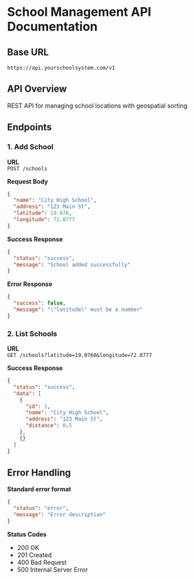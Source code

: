 # School Management API Documentation

## Base URL

`https://api.yourschoolsystem.com/v1`

## API Overview

REST API for managing school locations with geospatial sorting

## Endpoints

### 1. Add School

**URL**  
`POST /schools`

**Request Body**

```json
{
  "name": "City High School",
  "address": "123 Main St",
  "latitude": 19.076,
  "longitude": 72.8777
}
```

**Success Response**

```json
{
  "status": "success",
  "message": "School added successfully"
}
```

**Error Response**

```json
{
  "success": false,
  "message": "\"latitude\" must be a number"
}
```

### 2. List Schools

**URL**  
`GET /schools?latitude=19.0760&longitude=72.8777`

**Success Response**

```json
{
  "status": "success",
  "data": [
    {
      "id": 1,
      "name": "City High School",
      "address": "123 Main St",
      "distance": 0.5
    },
    {}
  ]
}
```

## Error Handling

**Standard error format**

```json
{
  "status": "error",
  "message": "Error description"
}
```

**Status Codes**

- 200 OK
- 201 Created
- 400 Bad Request
- 500 Internal Server Error
